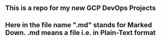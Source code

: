## This is a repo for my new GCP DevOps Projects
## Here in the file name ".md" stands for Marked Down. .md means a file i.e. in Plain-Text format
